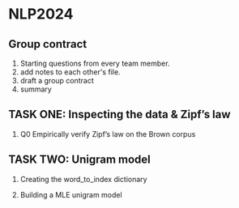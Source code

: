 # NLP2024

## Group contract 
1. Starting questions from every team member.
2. add notes to each other's file.
3. draft a group contract
4. summary 

## TASK ONE: Inspecting the data & Zipf’s law
1. Q0 Empirically verify Zipf’s law on the Brown corpus


## TASK TWO: Unigram model

1. Creating the word_to_index dictionary

2. Building a MLE unigram model

